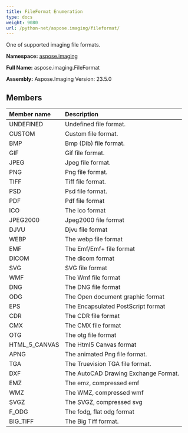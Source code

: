 ```yaml
---
title: FileFormat Enumeration
type: docs
weight: 9080
url: /python-net/aspose.imaging/fileformat/
---
```


One of supported imaging file formats.

**Namespace:** [aspose.imaging](/imaging/python-net/aspose.imaging/)

**Full Name:** aspose.imaging.FileFormat

**Assembly:**  Aspose.Imaging Version: 23.5.0

## **Members**
|**Member name**|**Description**|
| :- | :- |
|UNDEFINED|Undefined file format.|
|CUSTOM|Custom file format.|
|BMP|Bmp (Dib) file format.|
|GIF|Gif file format.|
|JPEG|Jpeg file format.|
|PNG|Png file format.|
|TIFF|Tiff file format.|
|PSD|Psd file format.|
|PDF|Pdf file format|
|ICO|The ico format|
|JPEG2000|Jpeg2000 file format|
|DJVU|Djvu file format|
|WEBP|The webp file format|
|EMF|The Emf/Emf+ file format|
|DICOM|The dicom format|
|SVG|SVG file format|
|WMF|The Wmf file format|
|DNG|The DNG file format|
|ODG|The Open document graphic format|
|EPS|The Encapsulated PostScript format|
|CDR|The CDR file format|
|CMX|The CMX file format|
|OTG|The otg file format|
|HTML_5_CANVAS|The Html5 Canvas format|
|APNG|The animated Png file format.|
|TGA|The Truevision TGA file format.|
|DXF|The AutoCAD Drawing Exchange Format.|
|EMZ|The emz, compressed emf|
|WMZ|The WMZ, compressed wmf|
|SVGZ|The SVGZ, compressed svg|
|F_ODG|The fodg, flat odg format|
|BIG_TIFF|The Big Tiff format.|
